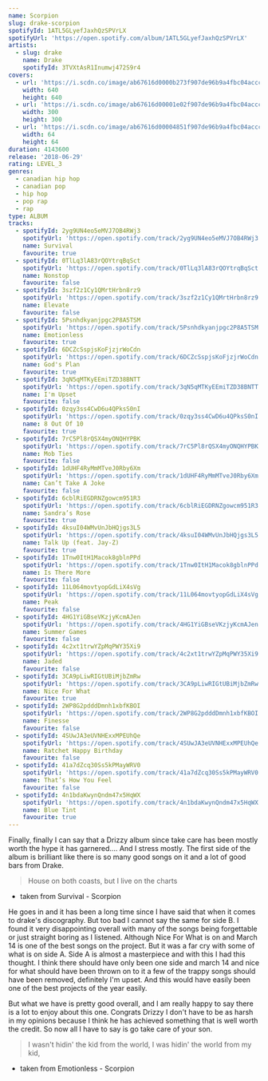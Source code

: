 ```yaml
---
name: Scorpion
slug: drake-scorpion
spotifyId: 1ATL5GLyefJaxhQzSPVrLX
spotifyUrl: 'https://open.spotify.com/album/1ATL5GLyefJaxhQzSPVrLX'
artists:
  - slug: drake
    name: Drake
    spotifyId: 3TVXtAsR1Inumwj472S9r4
covers:
  - url: 'https://i.scdn.co/image/ab67616d0000b273f907de96b9a4fbc04accc0d5'
    width: 640
    height: 640
  - url: 'https://i.scdn.co/image/ab67616d00001e02f907de96b9a4fbc04accc0d5'
    width: 300
    height: 300
  - url: 'https://i.scdn.co/image/ab67616d00004851f907de96b9a4fbc04accc0d5'
    width: 64
    height: 64
duration: 4143600
release: '2018-06-29'
rating: LEVEL_3
genres:
  - canadian hip hop
  - canadian pop
  - hip hop
  - pop rap
  - rap
type: ALBUM
tracks:
  - spotifyId: 2yg9UN4eo5eMVJ7OB4RWj3
    spotifyUrl: 'https://open.spotify.com/track/2yg9UN4eo5eMVJ7OB4RWj3'
    name: Survival
    favourite: true
  - spotifyId: 0TlLq3lA83rQOYtrqBqSct
    spotifyUrl: 'https://open.spotify.com/track/0TlLq3lA83rQOYtrqBqSct'
    name: Nonstop
    favourite: false
  - spotifyId: 3szf2z1Cy1QMrtHrbn8rz9
    spotifyUrl: 'https://open.spotify.com/track/3szf2z1Cy1QMrtHrbn8rz9'
    name: Elevate
    favourite: false
  - spotifyId: 5Psnhdkyanjpgc2P8A5TSM
    spotifyUrl: 'https://open.spotify.com/track/5Psnhdkyanjpgc2P8A5TSM'
    name: Emotionless
    favourite: true
  - spotifyId: 6DCZcSspjsKoFjzjrWoCdn
    spotifyUrl: 'https://open.spotify.com/track/6DCZcSspjsKoFjzjrWoCdn'
    name: God's Plan
    favourite: true
  - spotifyId: 3qN5qMTKyEEmiTZD38BNTT
    spotifyUrl: 'https://open.spotify.com/track/3qN5qMTKyEEmiTZD38BNTT'
    name: I'm Upset
    favourite: false
  - spotifyId: 0zqy3ss4CwD6u4QPksS0nI
    spotifyUrl: 'https://open.spotify.com/track/0zqy3ss4CwD6u4QPksS0nI'
    name: 8 Out Of 10
    favourite: true
  - spotifyId: 7rC5Pl8rQSX4myONQHYPBK
    spotifyUrl: 'https://open.spotify.com/track/7rC5Pl8rQSX4myONQHYPBK'
    name: Mob Ties
    favourite: false
  - spotifyId: 1dUHF4RyMmMTveJ0Rby6Xm
    spotifyUrl: 'https://open.spotify.com/track/1dUHF4RyMmMTveJ0Rby6Xm'
    name: Can’t Take A Joke
    favourite: false
  - spotifyId: 6cblRiEGDRNZgowcm951R3
    spotifyUrl: 'https://open.spotify.com/track/6cblRiEGDRNZgowcm951R3'
    name: Sandra’s Rose
    favourite: true
  - spotifyId: 4ksuI04WMvUnJbHQjgs3L5
    spotifyUrl: 'https://open.spotify.com/track/4ksuI04WMvUnJbHQjgs3L5'
    name: Talk Up (feat. Jay-Z)
    favourite: true
  - spotifyId: 1Tnw0ItH1Macok8gblnPPd
    spotifyUrl: 'https://open.spotify.com/track/1Tnw0ItH1Macok8gblnPPd'
    name: Is There More
    favourite: false
  - spotifyId: 11L064movtyopGdLiX4sVg
    spotifyUrl: 'https://open.spotify.com/track/11L064movtyopGdLiX4sVg'
    name: Peak
    favourite: false
  - spotifyId: 4HG1YiGBseVKzjyKcmAJen
    spotifyUrl: 'https://open.spotify.com/track/4HG1YiGBseVKzjyKcmAJen'
    name: Summer Games
    favourite: false
  - spotifyId: 4c2xt1trwYZpMqPWY35Xi9
    spotifyUrl: 'https://open.spotify.com/track/4c2xt1trwYZpMqPWY35Xi9'
    name: Jaded
    favourite: false
  - spotifyId: 3CA9pLiwRIGtUBiMjbZmRw
    spotifyUrl: 'https://open.spotify.com/track/3CA9pLiwRIGtUBiMjbZmRw'
    name: Nice For What
    favourite: true
  - spotifyId: 2WP8G2pdddDmnh1xbfKBOI
    spotifyUrl: 'https://open.spotify.com/track/2WP8G2pdddDmnh1xbfKBOI'
    name: Finesse
    favourite: false
  - spotifyId: 4SUwJA3eUVNHExxMPEUhQe
    spotifyUrl: 'https://open.spotify.com/track/4SUwJA3eUVNHExxMPEUhQe'
    name: Ratchet Happy Birthday
    favourite: false
  - spotifyId: 41a7dZcq30Ss5kPMayWRV0
    spotifyUrl: 'https://open.spotify.com/track/41a7dZcq30Ss5kPMayWRV0'
    name: That’s How You Feel
    favourite: false
  - spotifyId: 4n1bdaKwynQndm47x5HqWX
    spotifyUrl: 'https://open.spotify.com/track/4n1bdaKwynQndm47x5HqWX'
    name: Blue Tint
    favourite: true
---
```

Finally, finally I can say that a Drizzy album since take care has been mostly worth the
hype it has garnered.... And I stress mostly. The first side of the album is brilliant like
there is so many good songs on it and a lot of good bars from Drake.

> House on both coasts, but I live on the charts
- taken from Survival - Scorpion

He goes in and it has been a long time since I have said that when it comes to drake's discography.
But too bad I cannot say the same for side B. I found it very disappointing overall with
many of the songs being forgettable or just straight boring as I listened. Although Nice
For What is on and March 14 is one of the best songs on the project. But it was a far cry
with some of what is on side A. Side A is almost a masterpiece and with this I had this
thought. I think there should have only been one side and march 14 and nice for what should
have been thrown on to it a few of the trappy songs should have been removed, definitely I'm
upset. And this would have easily been one of the best projects of the year easily.

But what we have is pretty good overall, and I am really happy to say there is a lot to enjoy
about this one. Congrats Drizzy I don't have to be as harsh in my opinions because I think
he has achieved something that is well worth the credit. So now all I have to say is go
take care of your son.

> I wasn't hidin' the kid from the world,
> I was hidin' the world from my kid,
- taken from Emotionless - Scorpion

